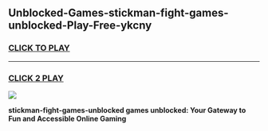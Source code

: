 
## Unblocked-Games-stickman-fight-games-unblocked-Play-Free-ykcny
<h3>
<a href="https://premium76.site?title=stickman-fight-games-unblocked&ref=10A">CLICK TO PLAY</a></h3>
<hr>

<h3>
<a href="https://premium76.site?title=stickman-fight-games-unblocked&ref=10A">CLICK 2 PLAY</a>
  
</h3>

<a href="https://premium76.site?title=stickman-fight-games-unblocked&ref=10A"><img src="https://clearcache.store/games.png"></a>


**stickman-fight-games-unblocked games unblocked: Your Gateway to Fun and Accessible Online Gaming**
